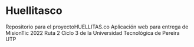 # Huellitasco
Repositorio para el proyectoHUELLITAS.co Aplicación web para entrega de MisionTic 2022 Ruta 2 Ciclo 3 de la Universidad Tecnológica de Pereira UTP
